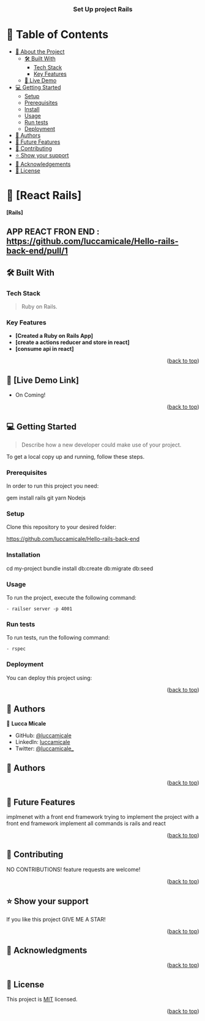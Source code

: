 <a name="readme-top"></a>

<div align="center">

  <h3><b>Set Up project  Rails</b></h3>

</div>

# 📗 Table of Contents

- [📖 About the Project](#about-project)
  - [🛠 Built With](#built-with)
    - [Tech Stack](#tech-stack)
    - [Key Features](#key-features)
  - [🚀 Live Demo](#live-demo)
- [💻 Getting Started](#getting-started)
  - [Setup](#setup)
  - [Prerequisites](#prerequisites)
  - [Install](#install)
  - [Usage](#usage)
  - [Run tests](#run-tests)
  - [Deployment](#triangular_flag_on_post-deployment)
- [👥 Authors](#authors)
- [🔭 Future Features](#future-features)
- [🤝 Contributing](#contributing)
- [⭐️ Show your support](#support)
- [🙏 Acknowledgements](#acknowledgements)
- [📝 License](#license)


# 📖 [React Rails] <a name="about-project"></a>

**[Rails]** 

## APP REACT FRON END : https://github.com/luccamicale/Hello-rails-back-end/pull/1

## 🛠 Built With <a name="built-with"></a>

### Tech Stack <a name="tech-stack"></a>

> Ruby on Rails.


### Key Features <a name="key-features"></a>

- **[Created a Ruby on Rails App]**
- **[create a actions reducer and store in react]**
- **[consume api in react]**

<p align="right">(<a href="#readme-top">back to top</a>)</p>


## 🚀 [Live Demo Link] <a name="live-demo"></a>

- On Coming!


<p align="right">(<a href="#readme-top">back to top</a>)</p>


## 💻 Getting Started <a name="getting-started"></a>

> Describe how a new developer could make use of your project.

To get a local copy up and running, follow these steps.

### Prerequisites

In order to run this project you need:

 gem install rails
 git
 yarn
 Nodejs

### Setup

Clone this repository to your desired folder:

https://github.com/luccamicale/Hello-rails-back-end

### Installation
  cd my-project
  bundle install
  db:create
  db:migrate
  db:seed

### Usage
To run the project, execute the following command:
```
- railser server -p 4001
```

### Run tests
To run tests, run the following command:
```
- rspec
```
### Deployment

You can deploy this project using:



<p align="right">(<a href="#readme-top">back to top</a>)</p>


## 👥 Authors <a name="authors"></a>

👤 **Lucca Micale**

- GitHub: [@luccamicale](https://github.com/luccamicale)
- LinkedIn: [luccamicale](https://www.linkedin.com/in/luccamicale/)
- Twitter: [@luccamicale_](https://twitter.com/LuccaMicale_)

## 👥 Authors <a name="authors"></a>

<p align="right">(<a href="#readme-top">back to top</a>)</p>


## 🔭 Future Features <a name="future-features"></a>

implmenet with a front end framework trying to implement the project with a front end framework
implement all commands is rails and react

<p align="right">(<a href="#readme-top">back to top</a>)</p>

## 🤝 Contributing <a name="contributing"></a>

NO CONTRIBUTIONS! 
feature requests are welcome!

<p align="right">(<a href="#readme-top">back to top</a>)</p>


## ⭐️ Show your support <a name="support"></a>

If you like this project GIVE ME A STAR!

<p align="right">(<a href="#readme-top">back to top</a>)</p>


## 🙏 Acknowledgments <a name="acknowledgements"></a>


<p align="right">(<a href="#readme-top">back to top</a>)</p>

## 📝 License <a name="license"></a>

This project is [MIT](https://github.com/luccamicale/Blog-App-Rails/blob/validations-and-model/LICENSE) licensed.


<p align="right">(<a href="#readme-top">back to top</a>)</p>